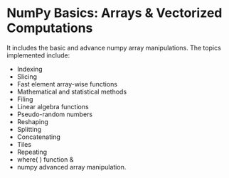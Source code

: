 # NumPy Basics: Arrays & Vectorized Computations

It includes the basic and advance numpy array manipulations. The topics implemented include:

* Indexing
* Slicing
* Fast element array-wise functions
* Mathematical and statistical methods
* Filing
* Linear algebra functions
* Pseudo-random numbers
* Reshaping
* Splitting
* Concatenating
* Tiles
* Repeating
* where( ) function &amp; 
* numpy advanced array manipulation.
